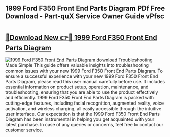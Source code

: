 ## 1999 Ford F350 Front End Parts Diagram PDf Free Download - Part-quX Service Owner Guide vPfsc

# <h2><a href="http://dfiaw9f.blite.top/?on=1999+Ford+F350+Front+End+Parts+Diagram">🔗Download New 👉🔴 1999 Ford F350 Front End Parts Diagram</a></h2>

[![1999 Ford F350 Front End Parts Diagram download](https://i.imgur.com/lujVjoI.png)](http://dfiaw9f.blite.top/?on=1999+Ford+F350+Front+End+Parts+Diagram)
Troubleshooting Made Simple This guide offers valuable insights into troubleshooting common issues with your new 1999 Ford F350 Front End Parts Diagram. To ensure a successful experience with your new 1999 Ford F350 Front End Parts Diagram, please read this user manual carefully before use. It includes essential information on product setup, operation, maintenance, and troubleshooting, ensuring that you are able to use the product effectively and efficiently. 1999 Ford F350 Front End Parts Diagram is packed with cutting-edge features, including facial recognition, augmented reality, voice activation, and wireless charging, all easily accessible through the intuitive user interface. Our expectation is that the 1999 Ford F350 Front End Parts Diagram has been instrumental in helping you get acquainted with your latest purchase. In case of any queries or concerns, feel free to contact our customer service.
